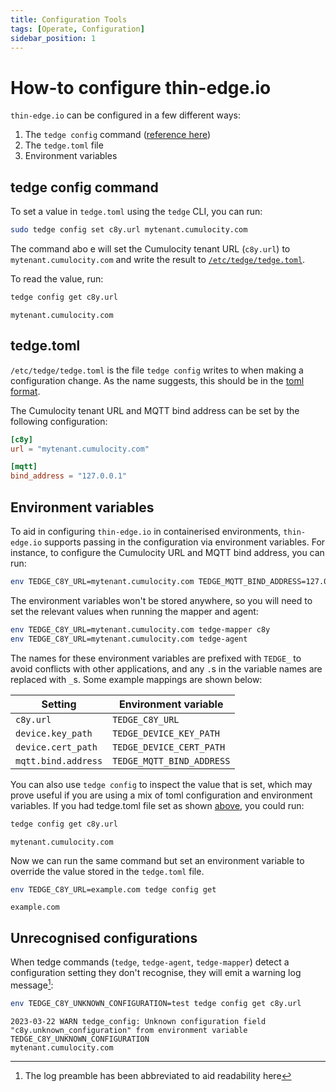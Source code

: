 ```yaml
---
title: Configuration Tools
tags: [Operate, Configuration]
sidebar_position: 1
---
```


# How-to configure thin-edge.io

`thin-edge.io` can be configured in a few different ways:

1. The `tedge config` command ([reference here](../../references/cli/tedge-config.md))
2. The `tedge.toml` file
3. Environment variables

## tedge config command

To set a value in `tedge.toml` using the `tedge` CLI, you can run:

```sh
sudo tedge config set c8y.url mytenant.cumulocity.com
```

The command abo e will set the Cumulocity tenant URL (`c8y.url`) to `mytenant.cumulocity.com` and write the result to [`/etc/tedge/tedge.toml`](#tedgetoml).

To read the value, run:

```sh
tedge config get c8y.url
```

```text title="Output"
mytenant.cumulocity.com
```

## tedge.toml

`/etc/tedge/tedge.toml` is the file `tedge config` writes to when making a configuration change. As the name suggests, this should be in the [toml format](https://toml.io/).

The Cumulocity tenant URL and MQTT bind address can be set by the following configuration:

```toml title="file: /etc/tedge/tedge.toml"
[c8y]
url = "mytenant.cumulocity.com"

[mqtt]
bind_address = "127.0.0.1"
```

## Environment variables

To aid in configuring `thin-edge.io` in containerised environments, `thin-edge.io` supports passing in the configuration via environment variables. For instance, to configure the Cumulocity URL and MQTT bind address, you can run:

```sh
env TEDGE_C8Y_URL=mytenant.cumulocity.com TEDGE_MQTT_BIND_ADDRESS=127.0.0.1 tedge connect c8y 
```

The environment variables won't be stored anywhere, so you will need to set the relevant values when running the mapper and agent:

```sh
env TEDGE_C8Y_URL=mytenant.cumulocity.com tedge-mapper c8y 
env TEDGE_C8Y_URL=mytenant.cumulocity.com tedge-agent 
```

The names for these environment variables are prefixed with `TEDGE_` to avoid conflicts with other applications, and any `.`s in the variable names are replaced with `_`s. Some example mappings are shown below:

| Setting             | Environment variable      |
| ------------------- | ------------------------- |
| `c8y.url`           | `TEDGE_C8Y_URL`           |
| `device.key_path`   | `TEDGE_DEVICE_KEY_PATH`   |
| `device.cert_path`  | `TEDGE_DEVICE_CERT_PATH`  |
| `mqtt.bind.address` | `TEDGE_MQTT_BIND_ADDRESS` |

You can also use `tedge config` to inspect the value that is set, which may prove useful if you are using a mix of toml configuration and environment variables. If you had tedge.toml file set as shown [above](#tedgetoml), you could run:

```sh
tedge config get c8y.url
```

```text title="Output"
mytenant.cumulocity.com
```

Now we can run the same command but set an environment variable to override the value stored in the `tedge.toml` file.

```sh
env TEDGE_C8Y_URL=example.com tedge config get
```

```text title="Output"
example.com
```

## Unrecognised configurations

When tedge commands (`tedge`, `tedge-agent`, `tedge-mapper`) detect a configuration setting they don't recognise, they will emit a warning log message[^1]:

```sh
env TEDGE_C8Y_UNKNOWN_CONFIGURATION=test tedge config get c8y.url
```

```log title="Output"
2023-03-22 WARN tedge_config: Unknown configuration field "c8y.unknown_configuration" from environment variable TEDGE_C8Y_UNKNOWN_CONFIGURATION
mytenant.cumulocity.com
```

[^1]: The log preamble has been abbreviated to aid readability here
